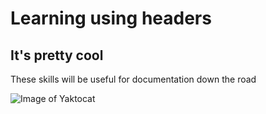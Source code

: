 # Learning using headers
## It's pretty cool

These skills will be useful for documentation down the road

![Image of Yaktocat](https://octodex.github.com/images/yaktocat.png)
